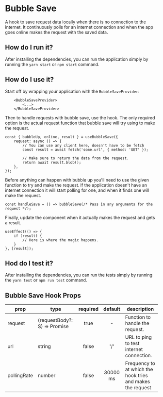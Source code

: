 # Bubble Save

A hook to save request data locally when there is no connection to the internet. It continuously polls for an internet connection and when the app goes online makes the request with the saved data.

## How do I run it?

After installing the dependencies, you can run the application simply by running the `yarn start` or `npm start` command.

## How do I use it?

Start off by wrapping your application with the `BubbleSaveProvider`:

```tsx
    <BubbleSaveProvider>
        <...>
    </BubbleSaveProvider>
```

Then to handle requests with bubble save, use the hook. The only required option is the actual request function that bubble save will try using to make the request.

```tsx
const { bubbleUp, online, result } = useBubbleSave({
    request: async () => {
        // You can use any client here, doesn't have to be fetch
        const result = await fetch('some.url', { method: 'GET' });

        // Make sure to return the data from the request.
        return await result.blob();
    },
});
```

Before anything can happen with bubble up you'll need to use the given function to try and make the request. If the application doesn't have an internet connection it will start polling for one, and when it finds one will make the request.

```tsx
const handleSave = () => bubbleSave(/* Pass in any arguments for the request */);
```

Finally, update the component when it actually makes the request and gets a result.

```tsx
useEffect(() => {
    if (result) {
        // Here is where the magic happens.
    }
}, [result]);
```

## Hod do I test it?

After installing the dependencies, you can run the tests simply by running the `yarn test` or `npm run test` command.

## Bubble Save Hook Props

| prop        | type                            | required | default  | description                                                |
| ----------- | ------------------------------- | :------: | :------: | ---------------------------------------------------------- |
| request     | (requestBody?: S) => Promise<T> |   true   |    -     | Function to handle the request.                            |
| url         | string                          |  false   |   '/'    | URL to ping to test internet connection.                   |
| pollingRate | number                          |  false   | 30000 ms | Frequency to at which the hook tries and makes the request |